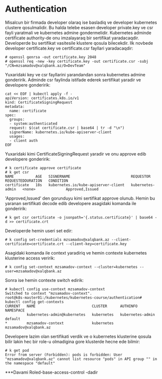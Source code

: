 # Authentication
Misalcun bir firmada developer olaraq ise basladiq ve developer kubernetes clustere qosulmalidir. Bu halda telebe esasen developer private.key ve csr fayli yaratmali ve kubernetes admine gondermelidir. Kubernetes adminde certificate authority-de onu imzalayaraq bir sertifikat yaradacaqdir. Developerde bu sertifikat vasitesile klustere qosula bilecekdir.
Ilk novbede developer certificate.key ve certificate.csr fayllari yaradacaqdir:
```
# openssl genrsa -out certificate.key 2048
# openssl req -new -key certificate.key -out certificate.csr -subj "/CN=mzsamadov@xalqbank.az/O=DevTeam"
```
Yuxaridaki key ve csr fayllarini yarandandan sonra kubernetes admine gonderirik. Adminde csr faylinda istifade ederek sertifikat yaradir ve developere gonderirik:
```
cat << EOF | kubectl apply -f -
apiVersion: certificates.k8s.io/v1
kind: CertificateSigningRequest
metadata:
  name: certificate
spec:
  groups:
  - system:authenticated
  request: $(cat certificate.csr | base64 | tr -d "\n")
  signerName: kubernetes.io/kube-apiserver-client
  usages:
  - client auth
EOF
```
Yuxaridaki kimi CertificateSigningRequest yaradir ve onu approve edib developere gonderirik:
```
# k certificate approve certificate
# k get csr
NAME          AGE   SIGNERNAME                            REQUESTOR          REQUESTEDDURATION   CONDITION
certificate   18s   kubernetes.io/kube-apiserver-client   kubernetes-admin   <none>              Approved,Issued
```
'Approved,Issued' den gorunduyu kimi sertifikat approve olunub. Hemin bu yaranan sertifikati decode edib developere asagidaki komanda ile gonderirik:
```
# k get csr certificate -o jsonpath='{.status.certificate}' | base64 -d >> certificate.crt
```
Developerde hemin useri set edir:
```
# k config set-credentials mzsamadov@xalqbank.az --client-certificate=certificate.crt --client-key=certificate.key
```
Asagidaki komanda ile context yaradiriq ve hemin contexte kubernetes klusterine access veririk:
```
# k config set-context mzsamadov-context --cluster=kubernetes --user=mzsamadov@xalqbank.az
```
Sonra ise hemin contexte switch edirik:
```
# kubectl config use-context mzsamadov-context
Switched to context "mzsamadov-context".
root@k8s-master01:/kubernetes/kubernetes-course/authentication# kubectl config get-contexts
CURRENT   NAME                          CLUSTER      AUTHINFO                NAMESPACE
          kubernetes-admin@kubernetes   kubernetes   kubernetes-admin        default
*         mzsamadov-context             kubernetes   mzsamadov@xalqbank.az
```
Developere lazim olan sertifikati verdik ve o kubernetes klusterine qosula bilir lakin hec bir role-u olmadigina gore klusterde hecne ede bilmir:
```
# k get pod
Error from server (Forbidden): pods is forbidden: User "mzsamadov@xalqbank.az" cannot list resource "pods" in API group "" in the namespace "default"
```

***Davami Roled-base-access-control -dadir
